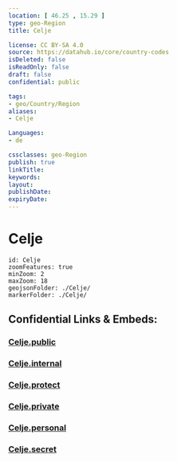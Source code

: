 ```yaml
---
location: [ 46.25 , 15.29 ] 
type: geo-Region
title: Celje

license: CC BY-SA 4.0
source: https://datahub.io/core/country-codes
isDeleted: false
isReadOnly: false
draft: false
confidential: public

tags:
- geo/Country/Region
aliases:
- Celje

Languages:
- de

cssclasses: geo-Region
publish: true
linkTitle: 
keywords: 
layout: 
publishDate: 
expiryDate: 
---
```


# Celje

```leaflet
id: Celje
zoomFeatures: true 
minZoom: 2 
maxZoom: 18
geojsonFolder: ./Celje/
markerFolder: ./Celje/
```


## Confidential Links & Embeds: 

### [Celje.public](/_public/\Earth\Continent\Europe\Europe~Central\Slovenia\Regions~Slovenia\Savinjska\counties~SavinjskaCelje.public.md) 

### [Celje.internal](/_internal/\Earth\Continent\Europe\Europe~Central\Slovenia\Regions~Slovenia\Savinjska\counties~SavinjskaCelje.internal.md) 

### [Celje.protect](/_protect/\Earth\Continent\Europe\Europe~Central\Slovenia\Regions~Slovenia\Savinjska\counties~SavinjskaCelje.protect.md) 

### [Celje.private](/_private/\Earth\Continent\Europe\Europe~Central\Slovenia\Regions~Slovenia\Savinjska\counties~SavinjskaCelje.private.md) 

### [Celje.personal](/_personal/\Earth\Continent\Europe\Europe~Central\Slovenia\Regions~Slovenia\Savinjska\counties~SavinjskaCelje.personal.md) 

### [Celje.secret](/_secret/\Earth\Continent\Europe\Europe~Central\Slovenia\Regions~Slovenia\Savinjska\counties~SavinjskaCelje.secret.md)

